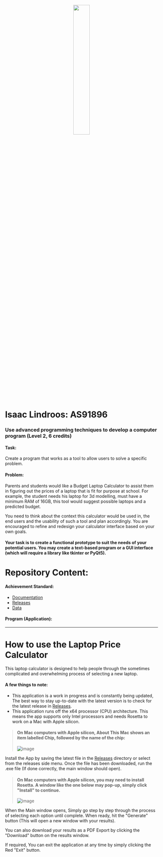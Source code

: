 
<p align="center" width="100%">
    <img width="33%" src="https://user-images.githubusercontent.com/21046313/180737799-9701e599-1668-4adc-bbe9-e7ced4d796b9.png">
</p>

# Isaac Lindroos: AS91896
### Use advanced programming techniques to develop a computer program (Level 2, 6 credits)

#### Task:
Create a program that works as a tool to allow users to solve a specific problem.  

#### Problem: 
Parents and students would like a Budget Laptop Calculator to assist them in figuring out the prices of a laptop that is fit for purpose at school. For example, the student needs his laptop for 3d modelling, must have a minimum RAM of 16GB, this tool would suggest possible laptops and a predicted budget.

You need to think about the context this calculator would be used in, the end users and the usability of such a tool and plan accordingly. You are encouraged to refine and redesign your calculator interface based on your own goals.  

#### Your task is to create a functional prototype to suit the needs of your potential users. You may create a text-based program or a GUI interface (which will require a library like tkinter or PyQt5).

# Repository Content:

#### Achievement Standard: 
* [Documentation](https://github.com/ISAACLINDROOS/AS91896/tree/main/Documentation)
* [Releases](https://github.com/ISAACLINDROOS/AS91896/tree/main/Releases)
* [Data](https://github.com/ISAACLINDROOS/AS91896/tree/main/Data)

#### Program (Application):

- - - -
# How to use the Laptop Price Calculator

This laptop calculator is designed to help people through the sometimes complicated and overwhelming process of selecting a new laptop.

#### A few things to note:
* This application is a work in progress and is constantly being updated, The best way to stay up-to-date with the latest version is to check for the latest release in [Releases](https://github.com/ISAACLINDROOS/AS91896/tree/main/Releases).
* This application runs off the x64 processor (CPU) architecture. This means the app supports only Intel processors and needs Rosetta to work on a Mac with Apple silicon.


> #### On Mac computers with Apple silicon, About This Mac shows an item labelled Chip, followed by the name of the chip:
>
> ![image](https://user-images.githubusercontent.com/21046313/180735934-94ad964f-1fea-4bb5-aadb-c41873a9e7e1.png)

Install the App by saving the latest file in the [Releases](https://github.com/ISAACLINDROOS/AS91896/tree/main/Releases) directory or select from the releases side menu. Once the file has been downloaded, run the .exe file (If done correctly, the main window should open).

> #### On Mac computers with Apple silicon, you may need to install Rosetta. A window like the one below may pop-up, simply click "Install" to continue.
>
>![image](https://user-images.githubusercontent.com/21046313/180735660-6721e16e-9004-4ac2-8679-12bb2e467474.png)

When the Main window opens, Simply go step by step through the process of selecting each option until complete. When ready, hit the "Generate" button (This will open a new window with your results). 

You can also download your results as a PDF Export by clicking the "Download" button on the results window.

If required, You can exit the application at any time by simply clicking the Red "Exit" button.
